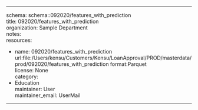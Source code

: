 


---  
schema: schema::092020/features_with_prediction  
title: 092020/features_with_prediction  
organization: Sample Department  
notes:   
resources:  
- name: 092020/features_with_prediction 
 url:file:/Users/kensu/Customers/Kensu/LoanApproval/PROD/masterdata/prod/092020/features_with_prediction 
 format:Parquet  
license: None  
category:
 - Education  
maintainer: User  
maintainer_email: UserMail  
---
